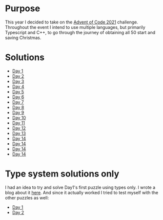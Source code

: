 # Purpose

This year I decided to take on the [Advent of Code 2021](https://adventofcode.com/) challenge. Throughout the event I intend to use multiple languages, but primarily Typescript and C++, to go through the journey of obtaining all 50 start and saving Christmas.

# Solutions

- [Day 1](./day1)
- [Day 2](./day2)
- [Day 3](./day3)
- [Day 4](./day4)
- [Day 5](./day5)
- [Day 6](./day6)
- [Day 7](./day7)
- [Day 8](./day8)
- [Day 9](./day9)
- [Day 10](./day10)
- [Day 11](./day11)
- [Day 12](./day12)
- [Day 13](./day13)
- [Day 14](./day14)
- [Day 14](./day15)
- [Day 14](./day16)
- [Day 14](./day17)

# Type system solutions only

I had an idea to try and solve Day1's first puzzle using types only. I wrote a blog about it [here](https://agalabov.github.io/advent-of-code-day-1-using-types). And since it actually worked I tried to test myself with the other puzzles as well:

- [Day 1](./type-system/day1)
- [Day 2](./type-system/day2)
